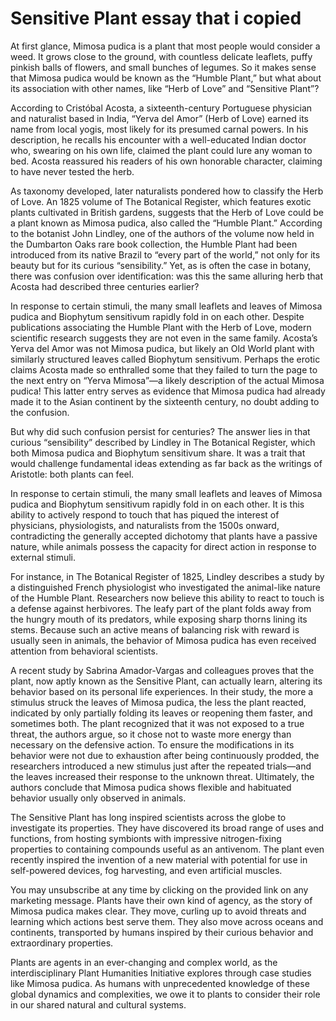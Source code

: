 <var data-essay data-layout="vtl"></var>
<var data-map></var>

# Sensitive Plant essay that i copied

At first glance, Mimosa pudica is a plant that most people would consider a weed. It grows close to the ground, with countless delicate leaflets, puffy pinkish balls of flowers, and small bunches of legumes. So it makes sense that Mimosa pudica would be known as the “Humble Plant,” but what about its association with other names, like “Herb of Love” and “Sensitive Plant”?

According to Cristóbal Acosta, a sixteenth-century Portuguese physician and naturalist based in India, “Yerva del Amor” (Herb of Love) earned its name from local yogis, most likely for its presumed carnal powers. In his description, he recalls his encounter with a well-educated Indian doctor who, swearing on his own life, claimed the plant could lure any woman to bed. Acosta reassured his readers of his own honorable character, claiming to have never tested the herb.

As taxonomy developed, later naturalists pondered how to classify the Herb of Love. An 1825 volume of The Botanical Register, which features exotic plants cultivated in British gardens, suggests that the Herb of Love could be a plant known as Mimosa pudica, also called the “Humble Plant.” According to the botanist John Lindley, one of the authors of the volume now held in the Dumbarton Oaks rare book collection, the Humble Plant had been introduced from its native Brazil to “every part of the world,” not only for its beauty but for its curious “sensibility.” Yet, as is often the case in botany, there was confusion over identification: was this the same alluring herb that Acosta had described three centuries earlier?

In response to certain stimuli, the many small leaflets and leaves of Mimosa pudica and Biophytum sensitivum rapidly fold in on each other.
Despite publications associating the Humble Plant with the Herb of Love, modern scientific research suggests they are not even in the same family. Acosta’s Yerva del Amor was not Mimosa pudica, but likely an Old World plant with similarly structured leaves called Biophytum sensitivum. Perhaps the erotic claims Acosta made so enthralled some that they failed to turn the page to the next entry on “Yerva Mimosa”—a likely description of the actual Mimosa pudica! This latter entry serves as evidence that Mimosa pudica had already made it to the Asian continent by the sixteenth century, no doubt adding to the confusion.

But why did such confusion persist for centuries? The answer lies in that curious “sensibility” described by Lindley in The Botanical Register, which both Mimosa pudica and Biophytum sensitivum share. It was a trait that would challenge fundamental ideas extending as far back as the writings of Aristotle: both plants can feel.

In response to certain stimuli, the many small leaflets and leaves of Mimosa pudica and Biophytum sensitivum rapidly fold in on each other. It is this ability to actively respond to touch that has piqued the interest of physicians, physiologists, and naturalists from the 1500s onward, contradicting the generally accepted dichotomy that plants have a passive nature, while animals possess the capacity for direct action in response to external stimuli.

For instance, in The Botanical Register of 1825, Lindley describes a study by a distinguished French physiologist who investigated the animal-like nature of the Humble Plant. Researchers now believe this ability to react to touch is a defense against herbivores. The leafy part of the plant folds away from the hungry mouth of its predators, while exposing sharp thorns lining its stems. Because such an active means of balancing risk with reward is usually seen in animals, the behavior of Mimosa pudica has even received attention from behavioral scientists.

A recent study by Sabrina Amador-Vargas and colleagues proves that the plant, now aptly known as the Sensitive Plant, can actually learn, altering its behavior based on its personal life experiences. In their study, the more a stimulus struck the leaves of Mimosa pudica, the less the plant reacted, indicated by only partially folding its leaves or reopening them faster, and sometimes both. The plant recognized that it was not exposed to a true threat, the authors argue, so it chose not to waste more energy than necessary on the defensive action. To ensure the modifications in its behavior were not due to exhaustion after being continuously prodded, the researchers introduced a new stimulus just after the repeated trials—and the leaves increased their response to the unknown threat. Ultimately, the authors conclude that Mimosa pudica shows flexible and habituated behavior usually only observed in animals.

The Sensitive Plant has long inspired scientists across the globe to investigate its properties. They have discovered its broad range of uses and functions, from hosting symbionts with impressive nitrogen-fixing properties to containing compounds useful as an antivenom. The plant even recently inspired the invention of a new material with potential for use in self-powered devices, fog harvesting, and even artificial muscles.

You may unsubscribe at any time by clicking on the provided link on any marketing message.
Plants have their own kind of agency, as the story of Mimosa pudica makes clear. They move, curling up to avoid threats and learning which actions best serve them. They also move across oceans and continents, transported by humans inspired by their curious behavior and extraordinary properties.

Plants are agents in an ever-changing and complex world, as the interdisciplinary Plant Humanities Initiative explores through case studies like Mimosa pudica. As humans with unprecedented knowledge of these global dynamics and complexities, we owe it to plants to consider their role in our shared natural and cultural systems.
